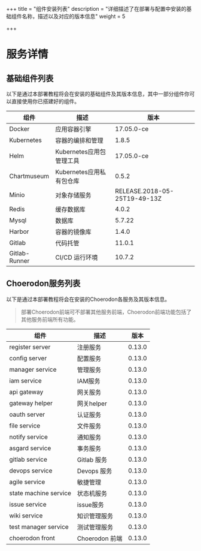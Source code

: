 +++
title = "组件安装列表"
description = "详细描述了在部署与配置中安装的基础组件名称，描述以及对应的版本信息"
weight = 5

+++

# 服务详情

## 基础组件列表

以下是通过本部署教程将会在安装的基础组件及其版本信息，其中一部分组件你可以直接使用你已搭建好的组件。

组件|描述| 版本
---|---|---
Docker|应用容器引擎|17.05.0-ce
Kubernetes|容器的编排和管理|1.8.5
Helm|Kubernetes应用包管理工具|17.05.0-ce
Chartmuseum|Kubernetes应用私有包仓库|0.5.2
Minio|对象存储服务|RELEASE.2018-05-25T19-49-13Z
Redis|缓存数据库|4.0.2
Mysql|数据库|5.7.22
Harbor|容器的镜像库|1.4.0
Gitlab|代码托管|11.0.1
Gitlab-Runner|CI/CD 运行环境|10.7.2

## Choerodon服务列表

以下是通过本部署教程将会在安装的Choerodon各服务及其版本信息。

<blockquote class="note"> 
部署Choerodon前端可不部署其他服务前端，Choerodon前端功能包括了其他服务前端所有功能。
</blockquote>

组件|描述| 版本
---|---|---
register server|注册服务|0.13.0
config server|配置服务|0.13.0
manager service|管理服务|0.13.0
iam service|IAM服务|0.13.0
api gateway|网关服务|0.13.0
gateway helper|网关helper|0.13.0
oauth server|认证服务|0.13.0
file service|文件服务|0.13.0
notify service|通知服务|0.13.0
asgard service|事务服务|0.13.0
gitlab service|Gitlab 服务|0.13.0
devops service|Devops 服务|0.13.0
agile service|敏捷管理|0.13.0
state machine service|状态机服务|0.13.0
issue service|issue服务|0.13.0
wiki service|知识管理服务|0.13.0
test manager service|测试管理服务|0.13.0
choerodon front|Choerodon 前端|0.13.0
